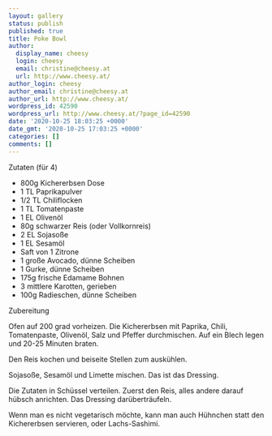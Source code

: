 ```yaml
---
layout: gallery
status: publish
published: true
title: Poke Bowl
author:
  display_name: cheesy
  login: cheesy
  email: christine@cheesy.at
  url: http://www.cheesy.at/
author_login: cheesy
author_email: christine@cheesy.at
author_url: http://www.cheesy.at/
wordpress_id: 42590
wordpress_url: http://www.cheesy.at/?page_id=42590
date: '2020-10-25 18:03:25 +0000'
date_gmt: '2020-10-25 17:03:25 +0000'
categories: []
comments: []
---
```

<!-- wp:paragraph -->
Zutaten (für 4)
<!-- /wp:paragraph -->
<!-- wp:list -->
- 800g Kichererbsen Dose
- 1 TL Paprikapulver
- 1/2 TL Chiliflocken
- 1 TL Tomatenpaste
- 1 EL Olivenöl
- 80g schwarzer Reis (oder Vollkornreis)
- 2 EL Sojasoße
- 1 EL Sesamöl
- Saft von 1 Zitrone
- 1 große Avocado, dünne Scheiben
- 1 Gurke, dünne Scheiben
- 175g frische Edamame Bohnen
- 3 mittlere Karotten, gerieben
- 100g Radieschen, dünne Scheiben
<!-- /wp:list -->
<!-- wp:paragraph -->
Zubereitung
<!-- /wp:paragraph -->
<!-- wp:paragraph -->
Ofen auf 200 grad vorheizen. Die Kichererbsen mit Paprika, Chili, Tomatenpaste, Olivenöl, Salz und Pfeffer durchmischen. Auf ein Blech legen und 20-25 Minuten braten.
<!-- /wp:paragraph -->
<!-- wp:paragraph -->
Den Reis kochen und beiseite Stellen zum auskühlen.
<!-- /wp:paragraph -->
<!-- wp:paragraph -->
Sojasoße, Sesamöl und Limette mischen. Das ist das Dressing.
<!-- /wp:paragraph -->
<!-- wp:paragraph -->
Die Zutaten in Schüssel verteilen. Zuerst den Reis, alles andere darauf hübsch anrichten. Das Dressing darüberträufeln.
<!-- /wp:paragraph -->
<!-- wp:paragraph -->
Wenn man es nicht vegetarisch möchte, kann man auch Hühnchen statt den Kichererbsen servieren, oder Lachs-Sashimi.
<!-- /wp:paragraph -->
<!-- wp:image {"id":42591} -->
<figure class="wp-block-image"><img src="http://www.cheesy.at/wp-content/uploads/Poke-Bowl-1.jpg" alt="" class="wp-image-42591"></figure>
<!-- /wp:image -->
